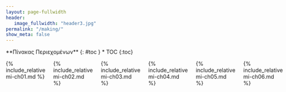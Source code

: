 ```yaml
---
layout: page-fullwidth
header:
   image_fullwidth: "header3.jpg"
permalink: "/making/"
show_meta: false
---
```


<div class="row">
<div class="medium-4 medium-push-8 columns" markdown="1">
<div class="panel radius" markdown="1">
**Πίνακας Περιεχομένων**
{: #toc }
*  TOC
{:toc}
</div>
</div><!-- /.medium-4.columns -->

<div class="medium-8 medium-pull-4 columns" markdown="1">

{% include_relative mi-ch01.md %}

{% include_relative mi-ch02.md %}

{% include_relative mi-ch03.md %}

{% include_relative mi-ch04.md %}

{% include_relative mi-ch05.md %}

{% include_relative mi-ch06.md %}

{% include license.html %}

</div><!-- /.medium-8.columns -->
</div><!-- /.row -->
